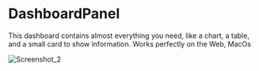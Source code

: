 # DashboardPanel
This dashboard contains almost everything you need, like a chart, a table, and a small card to show information. Works perfectly on the Web, MacOs


![Screenshot_2](https://user-images.githubusercontent.com/113273299/215374533-c0f9a03e-9b25-44c3-b205-bda32abca9b3.png)
